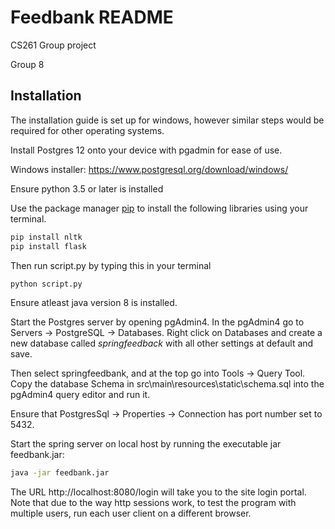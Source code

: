 # Feedbank README
CS261 Group project

Group 8

## Installation

The installation guide is set up for windows, however similar steps would be required for other operating systems.

Install Postgres 12 onto your device with pgadmin for ease of use.

Windows installer: https://www.postgresql.org/download/windows/

Ensure python 3.5 or later is installed

Use the package manager [pip](https://pip.pypa.io/en/stable/) to install the following libraries using your terminal.

```bash
pip install nltk
pip install flask
```
Then run script.py by typing this in your terminal
```bash
python script.py
```

Ensure atleast java version 8 is installed.

Start the Postgres server by opening pgAdmin4. 
In the pgAdmin4 go to Servers -> PostgreSQL -> Databases. Right click on Databases and create a new database called *springfeedback* with all other settings at default and save.

Then select springfeedbank, and at the top go into Tools -> Query Tool. 
Copy the database Schema in src\main\resources\static\schema.sql into the pgAdmin4 query editor and run it.

Ensure that PostgresSql -> Properties -> Connection has port number set to 5432.

Start the spring server on local host by running the executable jar feedbank.jar:
 ```bash
java -jar feedbank.jar
```

The URL http://localhost:8080/login will take you to the site login portal. Note that due to the way http sessions work,
to test the program with multiple users, run each user client on a different browser.
